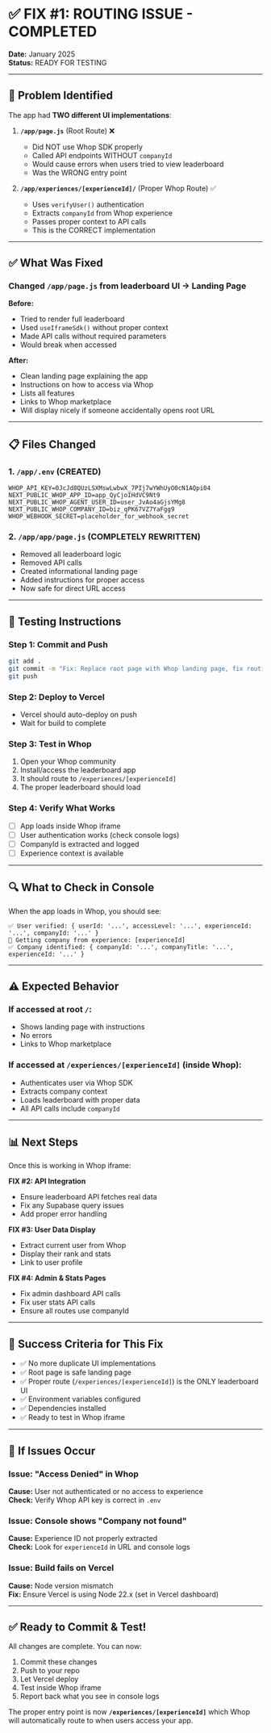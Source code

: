 # ✅ FIX #1: ROUTING ISSUE - COMPLETED

**Date:** January 2025  
**Status:** READY FOR TESTING

---

## 🎯 Problem Identified

The app had **TWO different UI implementations**:

1. **`/app/page.js`** (Root Route) ❌
   - Did NOT use Whop SDK properly
   - Called API endpoints WITHOUT `companyId`
   - Would cause errors when users tried to view leaderboard
   - Was the WRONG entry point

2. **`/app/experiences/[experienceId]/`** (Proper Whop Route) ✅
   - Uses `verifyUser()` authentication
   - Extracts `companyId` from Whop experience
   - Passes proper context to API calls
   - This is the CORRECT implementation

---

## ✅ What Was Fixed

### Changed `/app/page.js` from leaderboard UI → Landing Page

**Before:**
- Tried to render full leaderboard
- Used `useIframeSdk()` without proper context
- Made API calls without required parameters
- Would break when accessed

**After:**
- Clean landing page explaining the app
- Instructions on how to access via Whop
- Lists all features
- Links to Whop marketplace
- Will display nicely if someone accidentally opens root URL

---

## 📋 Files Changed

### 1. `/app/.env` (CREATED)
```env
WHOP_API_KEY=0JcJd8QUzLSXMswLwbwX_7PIj7wYWhUyO0cN1AQpi04
NEXT_PUBLIC_WHOP_APP_ID=app_QyCjoIHdVC9Nt9
NEXT_PUBLIC_WHOP_AGENT_USER_ID=user_JvAo4aGjsYMg8
NEXT_PUBLIC_WHOP_COMPANY_ID=biz_qPK67VZ7YaFgg9
WHOP_WEBHOOK_SECRET=placeholder_for_webhook_secret
```

### 2. `/app/app/page.js` (COMPLETELY REWRITTEN)
- Removed all leaderboard logic
- Removed API calls
- Created informational landing page
- Added instructions for proper access
- Now safe for direct URL access

---

## 🚀 Testing Instructions

### Step 1: Commit and Push
```bash
git add .
git commit -m "Fix: Replace root page with Whop landing page, fix routing"
git push
```

### Step 2: Deploy to Vercel
- Vercel should auto-deploy on push
- Wait for build to complete

### Step 3: Test in Whop
1. Open your Whop community
2. Install/access the leaderboard app
3. It should route to `/experiences/[experienceId]`
4. The proper leaderboard should load

### Step 4: Verify What Works
- [ ] App loads inside Whop iframe
- [ ] User authentication works (check console logs)
- [ ] CompanyId is extracted and logged
- [ ] Experience context is available

---

## 🔍 What to Check in Console

When the app loads in Whop, you should see:
```
✅ User verified: { userId: '...', accessLevel: '...', experienceId: '...', companyId: '...' }
🏢 Getting company from experience: [experienceId]
✅ Company identified: { companyId: '...', companyTitle: '...', experienceId: '...' }
```

---

## ⚠️ Expected Behavior

### If accessed at root `/`:
- Shows landing page with instructions
- No errors
- Links to Whop marketplace

### If accessed at `/experiences/[experienceId]` (inside Whop):
- Authenticates user via Whop SDK
- Extracts company context
- Loads leaderboard with proper data
- All API calls include `companyId`

---

## 📊 Next Steps

Once this is working in Whop iframe:

**FIX #2: API Integration**
- Ensure leaderboard API fetches real data
- Fix any Supabase query issues
- Add proper error handling

**FIX #3: User Data Display**
- Extract current user from Whop
- Display their rank and stats
- Link to user profile

**FIX #4: Admin & Stats Pages**
- Fix admin dashboard API calls
- Fix user stats API calls
- Ensure all routes use companyId

---

## 🎯 Success Criteria for This Fix

- ✅ No more duplicate UI implementations
- ✅ Root page is safe landing page
- ✅ Proper route (`/experiences/[experienceId]`) is the ONLY leaderboard UI
- ✅ Environment variables configured
- ✅ Dependencies installed
- ✅ Ready to test in Whop iframe

---

## 🚨 If Issues Occur

### Issue: "Access Denied" in Whop
**Cause:** User not authenticated or no access to experience  
**Check:** Verify Whop API key is correct in `.env`

### Issue: Console shows "Company not found"
**Cause:** Experience ID not properly extracted  
**Check:** Look for `experienceId` in URL and console logs

### Issue: Build fails on Vercel
**Cause:** Node version mismatch  
**Fix:** Ensure Vercel is using Node 22.x (set in Vercel dashboard)

---

## ✅ Ready to Commit & Test!

All changes are complete. You can now:
1. Commit these changes
2. Push to your repo
3. Let Vercel deploy
4. Test inside Whop iframe
5. Report back what you see in console logs

The proper entry point is now **`/experiences/[experienceId]`** which Whop will automatically route to when users access your app.
